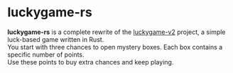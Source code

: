 # luckygame-rs
**luckygame-rs** is a complete rewrite of the [luckygame-v2](https://github.com/shayanshokry/luckygame-v2) project, a simple luck-based game written in Rust.  
You start with three chances to open mystery boxes. 
Each box contains a specific number of points.  
Use these points to buy extra chances and keep playing.
